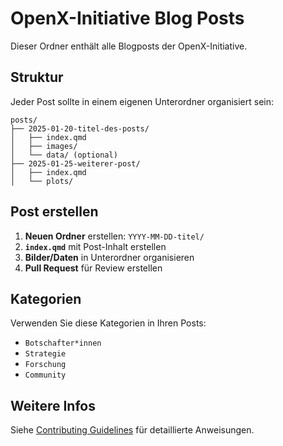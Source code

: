 # OpenX-Initiative Blog Posts

Dieser Ordner enthält alle Blogposts der OpenX-Initiative.

## Struktur

Jeder Post sollte in einem eigenen Unterordner organisiert sein:

```
posts/
├── 2025-01-20-titel-des-posts/
│   ├── index.qmd
│   ├── images/
│   └── data/ (optional)
├── 2025-01-25-weiterer-post/
│   ├── index.qmd
│   └── plots/
```

## Post erstellen

1. **Neuen Ordner** erstellen: `YYYY-MM-DD-titel/`
2. **`index.qmd`** mit Post-Inhalt erstellen
3. **Bilder/Daten** in Unterordner organisieren
5. **Pull Request** für Review erstellen

## Kategorien

Verwenden Sie diese Kategorien in Ihren Posts:

- `Botschafter*innen`
- `Strategie` 
- `Forschung`
- `Community`

## Weitere Infos

Siehe [Contributing Guidelines](../contributing.qmd) für detaillierte Anweisungen.
